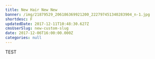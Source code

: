 ```yaml
---
title: New Hair New New
banner: /img/21879529_206186369921200_222797451340283904_n-1.jpg
shortdesc: F
updatedDate: 2017-12-11T10:48:30.627Z
cmsUserSlug: new-custom-slug
date: 2017-12-06T16:00:00.000Z
categories: null
---
```


TEST
